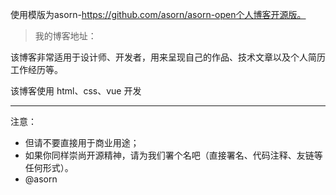
使用模版为asorn-https://github.com/asorn/asorn-open个人博客开源版。

> 我的博客地址：


该博客非常适用于设计师、开发者，用来呈现自己的作品、技术文章以及个人简历工作经历等。

该博客使用 html、css、vue 开发


---

注意：

- 但请不要直接用于商业用途；
- 如果你同样崇尚开源精神，请为我们署个名吧（直接署名、代码注释、友链等任何形式）。
- @asorn

